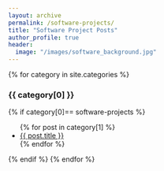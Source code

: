 ```yaml
---
layout: archive
permalink: /software-projects/
title: "Software Project Posts"
author_profile: true
header:
  image: "/images/software_background.jpg"
---
```


{% for category in site.categories %}
  <h3>{{ category[0] }}</h3>
  {% if category[0]== software-projects %}
    <ul>
      {% for post in category[1] %}
        <li><a href="{{ post.url }}">{{ post.title }}</a></li>
      {% endfor %}
    </ul>
  {% endif %}
{% endfor %}
